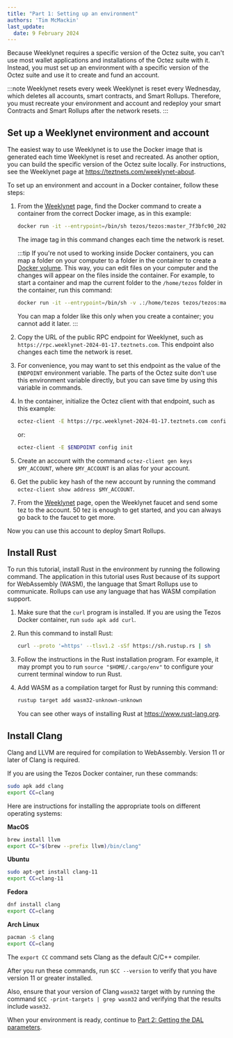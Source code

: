 ```yaml
---
title: "Part 1: Setting up an environment"
authors: 'Tim McMackin'
last_update:
  date: 9 February 2024
---
```


Because Weeklynet requires a specific version of the Octez suite, you can't use most wallet applications and installations of the Octez suite with it.
Instead, you must set up an environment with a specific version of the Octez suite and use it to create and fund an account.

:::note Weeklynet resets every week
Weeklynet is reset every Wednesday, which deletes all accounts, smart contracts, and Smart Rollups.
Therefore, you must recreate your environment and account and redeploy your smart Contracts and Smart Rollups after the network resets.
:::

## Set up a Weeklynet environment and account

The easiest way to use Weeklynet is to use the Docker image that is generated each time Weeklynet is reset and recreated.
As another option, you can build the specific version of the Octez suite locally.
For instructions, see the Weeklynet page at https://teztnets.com/weeklynet-about.

To set up an environment and account in a Docker container, follow these steps:

1. From the [Weeklynet](https://teztnets.com/weeklynet-about) page, find the Docker command to create a container from the correct Docker image, as in this example:

   ```bash
   docker run -it --entrypoint=/bin/sh tezos/tezos:master_7f3bfc90_20240116181914
   ```

   The image tag in this command changes each time the network is reset.

   :::tip
   If you're not used to working inside Docker containers, you can map a folder on your computer to a folder in the container to create a [Docker volume](https://docs.docker.com/storage/volumes/).
   This way, you can edit files on your computer and the changes will appear on the files inside the container.
   For example, to start a container and map the current folder to the `/home/tezos` folder in the container, run this command:

   ```bash
   docker run -it --entrypoint=/bin/sh -v .:/home/tezos tezos/tezos:master_7f3bfc90_20240116181914
   ```

   You can map a folder like this only when you create a container; you cannot add it later.
   :::

1. Copy the URL of the public RPC endpoint for Weeklynet, such as `https://rpc.weeklynet-2024-01-17.teztnets.com`.
This endpoint also changes each time the network is reset.

1. For convenience, you may want to set this endpoint as the value of the `ENDPOINT` environment variable.
The parts of the Octez suite don't use this environment variable directly, but you can save time by using this variable in commands.

1. In the container, initialize the Octez client with that endpoint, such as this example:

   ```bash
   octez-client -E https://rpc.weeklynet-2024-01-17.teztnets.com config init
   ```

   or:

   ```bash
   octez-client -E $ENDPOINT config init
   ```

1. Create an account with the command `octez-client gen keys $MY_ACCOUNT`, where `$MY_ACCOUNT` is an alias for your account.

1. Get the public key hash of the new account by running the command `octez-client show address $MY_ACCOUNT`.

1. From the [Weeklynet](https://teztnets.com/weeklynet-about) page, open the Weeklynet faucet and send some tez to the account.
50 tez is enough to get started, and you can always go back to the faucet to get more.

Now you can use this account to deploy Smart Rollups.

## Install Rust

To run this tutorial, install Rust in the environment by running the following command.
The application in this tutorial uses Rust because of its support for WebAssembly (WASM), the language that Smart Rollups use to communicate.
Rollups can use any language that has WASM compilation support.

1. Make sure that the `curl` program is installed.
If you are using the Tezos Docker container, run `sudo apk add curl`.

1. Run this command to install Rust:

   ```bash
   curl --proto '=https' --tlsv1.2 -sSf https://sh.rustup.rs | sh
   ```

1. Follow the instructions in the Rust installation program.
For example, it may prompt you to run `source "$HOME/.cargo/env"` to configure your current terminal window to run Rust.

1. Add WASM as a compilation target for Rust by running this command:

   ```bash
   rustup target add wasm32-unknown-unknown
   ```

   You can see other ways of installing Rust at https://www.rust-lang.org.

## Install Clang

Clang and LLVM are required for compilation to WebAssembly.
Version 11 or later of Clang is required.

If you are using the Tezos Docker container, run these commands:

```bash
sudo apk add clang
export CC=clang
```

Here are instructions for installing the appropriate tools on different operating systems:

**MacOS**

```bash
brew install llvm
export CC="$(brew --prefix llvm)/bin/clang"
```

**Ubuntu**

```bash
sudo apt-get install clang-11
export CC=clang-11
```

**Fedora**

```bash
dnf install clang
export CC=clang
```

**Arch Linux**

```bash
pacman -S clang
export CC=clang
```

The `export CC` command sets Clang as the default C/C++ compiler.

After you run these commands, run `$CC --version` to verify that you have version 11 or greater installed.

Also, ensure that your version of Clang `wasm32` target with by running the command `$CC -print-targets | grep wasm32` and verifying that the results include `wasm32`.

When your environment is ready, continue to [Part 2: Getting the DAL parameters](./get-dal-params).
